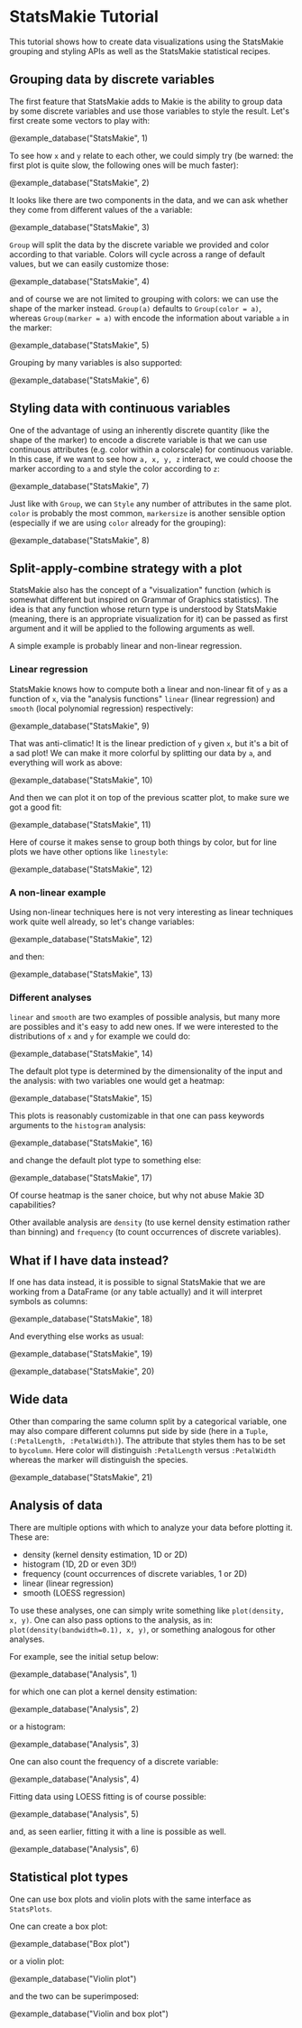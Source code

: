 # StatsMakie Tutorial

This tutorial shows how to create data visualizations using the StatsMakie grouping and styling APIs as well as the StatsMakie statistical recipes.

## Grouping data by discrete variables

The first feature that StatsMakie adds to Makie is the ability to group data by some discrete variables and use those variables to style the result. Let's first create some vectors to play with:

@example_database("StatsMakie", 1)

To see how `x` and `y` relate to each other, we could simply try (be warned: the first plot is quite slow, the following ones will be much faster):

@example_database("StatsMakie", 2)


It looks like there are two components in the data, and we can ask whether they come from different values of the `a` variable:

@example_database("StatsMakie", 3)

`Group` will split the data by the discrete variable we provided and color according to that variable. Colors will cycle across a range of default values, but we can easily customize those:

@example_database("StatsMakie", 4)


and of course we are not limited to grouping with colors: we can use the shape of the marker instead. `Group(a)` defaults to `Group(color = a)`, whereas `Group(marker = a)` with encode the information about variable `a` in the marker:

@example_database("StatsMakie", 5)

Grouping by many variables is also supported:

@example_database("StatsMakie", 6)


## Styling data with continuous variables

One of the advantage of using an inherently discrete quantity (like the shape of the marker) to encode a discrete variable is that we can use continuous attributes (e.g. color within a colorscale) for continuous variable. In this case, if we want to see how `a, x, y, z` interact, we could choose the marker according to `a` and style the color according to `z`:

@example_database("StatsMakie", 7)


Just like with `Group`, we can `Style` any number of attributes in the same plot. `color` is probably the most common, `markersize` is another sensible option (especially if we are using `color` already for the grouping):

@example_database("StatsMakie", 8)

## Split-apply-combine strategy with a plot

StatsMakie also has the concept of a "visualization" function (which is somewhat different but inspired on Grammar of Graphics statistics). The idea is that any function whose return type is understood by StatsMakie (meaning, there is an appropriate visualization for it) can be passed as first argument and it will be applied to the following arguments as well.

A simple example is probably linear and non-linear regression.

### Linear regression

StatsMakie knows how to compute both a linear and non-linear fit of `y` as a function of `x`, via the "analysis functions" `linear` (linear regression) and `smooth` (local polynomial regression) respectively:

@example_database("StatsMakie", 9)

That was anti-climatic! It is the linear prediction of `y` given `x`, but it's a bit of a sad plot! We can make it more colorful by splitting our data by `a`, and everything will work as above:

@example_database("StatsMakie", 10)

And then we can plot it on top of the previous scatter plot, to make sure we got a good fit:

@example_database("StatsMakie", 11)

Here of course it makes sense to group both things by color, but for line plots we have other options like `linestyle`:

@example_database("StatsMakie", 12)

### A non-linear example

Using non-linear techniques here is not very interesting as linear techniques work quite well already, so let's change variables:

@example_database("StatsMakie", 12)

and then:

@example_database("StatsMakie", 13)

### Different analyses

`linear` and `smooth` are two examples of possible analysis, but many more are possibles and it's easy to add new ones. If we were interested to the distributions of `x` and `y` for example we could do:

@example_database("StatsMakie", 14)


The default plot type is determined by the dimensionality of the input and the analysis: with two variables one would get a heatmap:

@example_database("StatsMakie", 15)

This plots is reasonably customizable in that one can pass keywords arguments to the `histogram` analysis:

@example_database("StatsMakie", 16)


and change the default plot type to something else:

@example_database("StatsMakie", 17)


Of course heatmap is the saner choice, but why not abuse Makie 3D capabilities?

Other available analysis are `density` (to use kernel density estimation rather than binning) and `frequency` (to count occurrences of discrete variables).

## What if I have data instead?

If one has data instead, it is possible to signal StatsMakie that we are working from a DataFrame (or any table actually) and it will interpret symbols as columns:

@example_database("StatsMakie", 18)


And everything else works as usual:


@example_database("StatsMakie", 19)

@example_database("StatsMakie", 20)

## Wide data

Other than comparing the same column split by a categorical variable, one may also compare different columns put side by side (here in a `Tuple`, `(:PetalLength, :PetalWidth)`). The attribute that styles them has to be set to `bycolumn`. Here color will distinguish `:PetalLength` versus `:PetalWidth` whereas the marker will distinguish the species.

@example_database("StatsMakie", 21)

## Analysis of data

There are multiple options with which to analyze your data before plotting it.  These are:

- density (kernel density estimation, 1D or 2D)
- histogram (1D, 2D or even 3D!)
- frequency (count occurrences of discrete variables, 1 or 2D)
- linear (linear regression)
- smooth (LOESS regression)

To use these analyses, one can simply write something like `plot(density, x, y)`.  One can also pass options to the analysis, as in: `plot(density(bandwidth=0.1), x, y)`, or something analogous for other analyses.

For example, see the initial setup below:

@example_database("Analysis", 1)

for which one can plot a kernel density estimation:

@example_database("Analysis", 2)

or a histogram:

@example_database("Analysis", 3)

One can also count the frequency of a discrete variable:

@example_database("Analysis", 4)

Fitting data using LOESS fitting is of course possible:

@example_database("Analysis", 5)

and, as seen earlier, fitting it with a line is possible as well.

@example_database("Analysis", 6)

## Statistical plot types

One can use box plots and violin plots with the same interface as `StatsPlots`.  

One can create a box plot:

@example_database("Box plot")

or a violin plot:

@example_database("Violin plot")

and the two can be superimposed:

@example_database("Violin and box plot")

